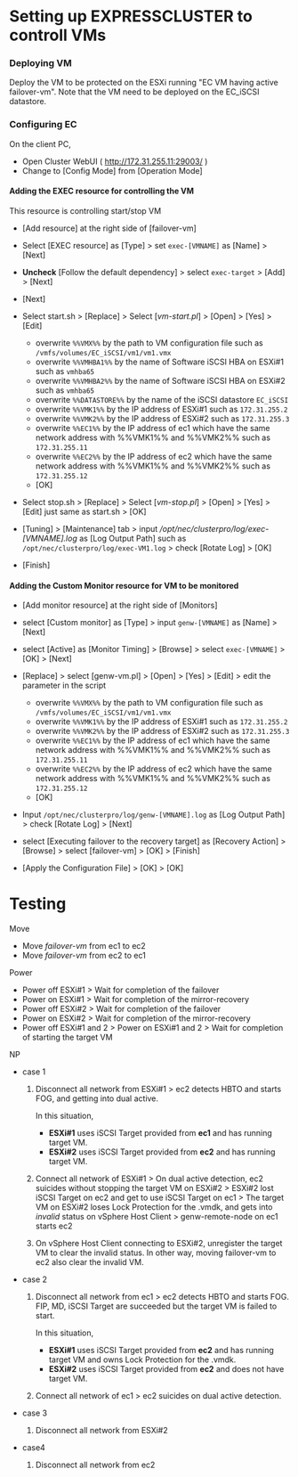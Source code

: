 # Setting up EXPRESSCLUSTER to controll VMs

### Deploying VM

Deploy the VM to be protected on the ESXi running "EC VM having active failover-vm".
Note that the VM need to be deployed on the EC_iSCSI datastore.

### Configuring EC

On the client PC,

- Open Cluster WebUI ( http://172.31.255.11:29003/ )
- Change to [Config Mode] from [Operation Mode]

#### Adding the EXEC resource for controlling the VM

This resource is controlling start/stop VM

- [Add resource] at the right side of [failover-vm]
- Select [EXEC resource] as [Type] > set `exec-[VMNAME]` as [Name] > [Next]
- **Uncheck** [Follow the default dependency] > select `exec-target` > [Add] > [Next]

- [Next]
- Select start.sh > [Replace] > Select [*vm-start.pl*] > [Open] > [Yes] > [Edit]

	- overwrite `%%VMX%%`       by the path to VM configuration file such as `/vmfs/volumes/EC_iSCSI/vm1/vm1.vmx`
	- overwrite `%%VMHBA1%%`    by the name of Software iSCSI HBA on ESXi#1 such as `vmhba65`
	- overwrite `%%VMHBA2%%`    by the name of Software iSCSI HBA on ESXi#2 such as `vmhba65`
	- overwrite `%%DATASTORE%%` by the name of the iSCSI datastore `EC_iSCSI`
	- overwrite `%%VMK1%%`      by the IP address of ESXi#1 such as `172.31.255.2`
	- overwrite `%%VMK2%%`      by the IP address of ESXi#2 such as `172.31.255.3`
	- overwrite `%%EC1%%`       by the IP address of ec1 which have the same network address with %%VMK1%% and %%VMK2%% such as `172.31.255.11`
	- overwrite `%%EC2%%`       by the IP address of ec2 which have the same network address with %%VMK1%% and %%VMK2%% such as `172.31.255.12`
	- [OK]

- Select stop.sh > [Replace] > Select [*vm-stop.pl*] > [Open] > [Yes] > [Edit] just same as start.sh > [OK]
- [Tuning] > [Maintenance] tab > input */opt/nec/clusterpro/log/exec-[VMNAME].log* as [Log Output Path] such as `/opt/nec/clusterpro/log/exec-VM1.log` > check [Rotate Log] > [OK]
- [Finish]

#### Adding the Custom Monitor resource for VM to be monitored

- [Add monitor resource] at the right side of [Monitors]
- select [Custom monitor] as [Type] > input `genw-[VMNAME]` as [Name] > [Next]

- select [Active] as [Monitor Timing] > [Browse] > select `exec-[VMNAME]` > [OK] > [Next]
- [Replace] > select [genw-vm.pl] > [Open] > [Yes] > [Edit] > edit the parameter in the script

	- overwrite `%%VMX%%`       by the path to VM configuration file such as `/vmfs/volumes/EC_iSCSI/vm1/vm1.vmx`
	- overwrite `%%VMK1%%`      by the IP address of ESXi#1 such as `172.31.255.2`
	- overwrite `%%VMK2%%`      by the IP address of ESXi#2 such as `172.31.255.3`
	- overwrite `%%EC1%%`       by the IP address of ec1 which have the same network address with %%VMK1%% and %%VMK2%% such as `172.31.255.11`
	- overwrite `%%EC2%%`       by the IP address of ec2 which have the same network address with %%VMK1%% and %%VMK2%% such as `172.31.255.12`
	- [OK]

- Input `/opt/nec/clusterpro/log/genw-[VMNAME].log` as [Log Output Path] > check [Rotate Log] > [Next]
- select [Executing failover to the recovery target] as [Recovery Action] > [Browse] >  select [failover-vm] > [OK] > [Finish]

- [Apply the Configuration File] > [OK] > [OK]

# Testing

Move
- Move *failover-vm* from ec1 to ec2
- Move *failover-vm* from ec2 to ec1


Power
- Power off ESXi#1 > Wait for completion of the failover 
- Power on ESXi#1 > Wait for completion of the mirror-recovery
- Power off ESXi#2 > Wait for completion of the failover
- Power on ESXi#2 > Wait for completion of the mirror-recovery
- Power off ESXi#1 and 2 > Power on ESXi#1 and 2 > Wait for completion of starting the target VM

NP
- case 1

	1. Disconnect all network from ESXi#1  >  ec2 detects HBTO and starts FOG, and getting into dual active.

		In this situation,
		- **ESXi#1** uses iSCSI Target provided from **ec1** and has running target VM.
		- **ESXi#2** uses iSCSI Target provided from **ec2** and has running target VM.

	2. Connect all network of ESXi#1  >  On dual active detection, ec2 suicides without stopping the target VM on ESXi#2  >  ESXi#2 lost iSCSI Target on ec2 and get to use iSCSI Target on ec1 > The target VM on ESXi#2 loses Lock Protection for the .vmdk, and gets into *invalid* status on vSphere Host Client > genw-remote-node on ec1 starts ec2 

	3. On vSphere Host Client connecting to ESXi#2, unregister the target VM to clear the invalid status. In other way, moving failover-vm to ec2 also clear the invalid VM.

- case 2

	1. Disconnect all network from ec1  >  ec2 detects HBTO and starts FOG. FIP, MD, iSCSI Target are succeeded but the target VM is failed to start.

		In this situation,
		- **ESXi#1** uses iSCSI Target provided from **ec2** and has running target VM and owns Lock Protection for the .vmdk.
		- **ESXi#2** uses iSCSI Target provided from **ec2** and does not have target VM.

	2. Connect all network of ec1  >  ec2 suicides on dual active detection.

- case 3
  1. Disconnect all network from ESXi#2

- case4
  1. Disconnect all network from ec2
